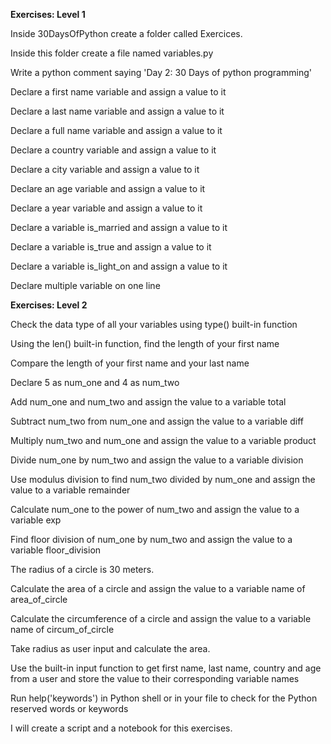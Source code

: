 __Exercises: Level 1__

Inside 30DaysOfPython create a folder called Exercices. 

Inside this folder create a file named variables.py

Write a python comment saying 'Day 2: 30 Days of python programming'

Declare a first name variable and assign a value to it

Declare a last name variable and assign a value to it

Declare a full name variable and assign a value to it

Declare a country variable and assign a value to it

Declare a city variable and assign a value to it

Declare an age variable and assign a value to it

Declare a year variable and assign a value to it

Declare a variable is_married and assign a value to it

Declare a variable is_true and assign a value to it

Declare a variable is_light_on and assign a value to it

Declare multiple variable on one line

__Exercises: Level 2__

Check the data type of all your variables using type() built-in function

Using the len() built-in function, find the length of your first name

Compare the length of your first name and your last name

Declare 5 as num_one and 4 as num_two

Add num_one and num_two and assign the value to a variable total

Subtract num_two from num_one and assign the value to a variable diff

Multiply num_two and num_one and assign the value to a variable product

Divide num_one by num_two and assign the value to a variable division

Use modulus division to find num_two divided by num_one and assign the value to a variable remainder

Calculate num_one to the power of num_two and assign the value to a variable exp

Find floor division of num_one by num_two and assign the value to a variable floor_division

The radius of a circle is 30 meters.

Calculate the area of a circle and assign the value to a variable name of area_of_circle

Calculate the circumference of a circle and assign the value to a variable name of circum_of_circle

Take radius as user input and calculate the area.

Use the built-in input function to get first name, last name, country and age from a user and store the value to their corresponding variable names

Run help('keywords') in Python shell or in your file to check for the Python reserved words or keywords

I will create a script and a notebook for this exercises.
